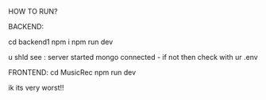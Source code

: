 HOW TO RUN?


 BACKEND:

 cd backend1
 npm i
 npm run dev

 u shld see :
 server started 
 mongo connected - if not then check with ur .env 

FRONTEND:
cd MusicRec
 npm run dev

ik its very worst!! 